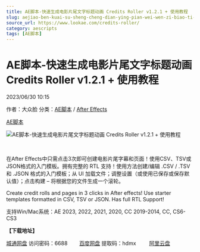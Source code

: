 ```yaml
---
title: AE脚本-快速生成电影片尾文字标题动画 Credits Roller v1.2.1 + 使用教程
slug: aejiao-ben-kuai-su-sheng-cheng-dian-ying-pian-wei-wen-zi-biao-ti-dong-hua-credits-roller-v1-2-1-shi-yong-jiao-cheng
source_url: https://www.lookae.com/credits-roller/
category: aescripts
tags: [AE脚本]
---
```

# AE脚本-快速生成电影片尾文字标题动画 Credits Roller v1.2.1 + 使用教程

2023/06/30 10:15

作者：大众脸
分类：[AE脚本](https://www.lookae.com/after-effects/aescripts/) / [After Effects](https://www.lookae.com/after-effects/)

[AE脚本](https://www.lookae.com/tag/ae%e8%84%9a%e6%9c%ac/)

![AE脚本-快速生成电影片尾文字标题动画 Credits Roller v1.2.1 + 使用教程](https://www.lookae.com/wp-content/uploads/2023/06/Credits-Roller-.jpg "AE脚本-快速生成电影片尾文字标题动画 Credits Roller v1.2.1 + 使用教程-LookAE.com")

[﻿](https://cloud.video.taobao.com//play/u/705956171/p/1/e/6/t/1/417116377589.mp4)

在After Effects中只需点击3次即可创建电影片尾字幕和页面！使用CSV、TSV或JSON格式的入门模板。拥有完整的 RTL 支持！使用方法创建/编辑 .CSV / .TSV 和 .JSON 格式的入门模板；从 UI 加载文件；调整设置（或使用已保存或保存默认值）；点击构建 – 将根据您的文件生成一个滚轮。 

Create credit rolls and pages in 3 clicks in After effects! Use starter templates formatted in CSV, TSV or JSON. Has full RTL Support!

支持Win/Mac系统：AE 2023, 2022, 2021, 2020, CC 2019-2014, CC, CS6-CS3

**【下载地址】**

[城通网盘](https://url70.ctfile.com/f/2827370-878951892-70ba30?p=4431) 访问密码：6688        [百度网盘](https://pan.baidu.com/s/1HLLhDOMIGIKEa0EJoInRBw?pwd=hdmx) 提取码：hdmx         [阿里云盘](https://www.aliyundrive.com/s/9t9cNfzc7dd)
